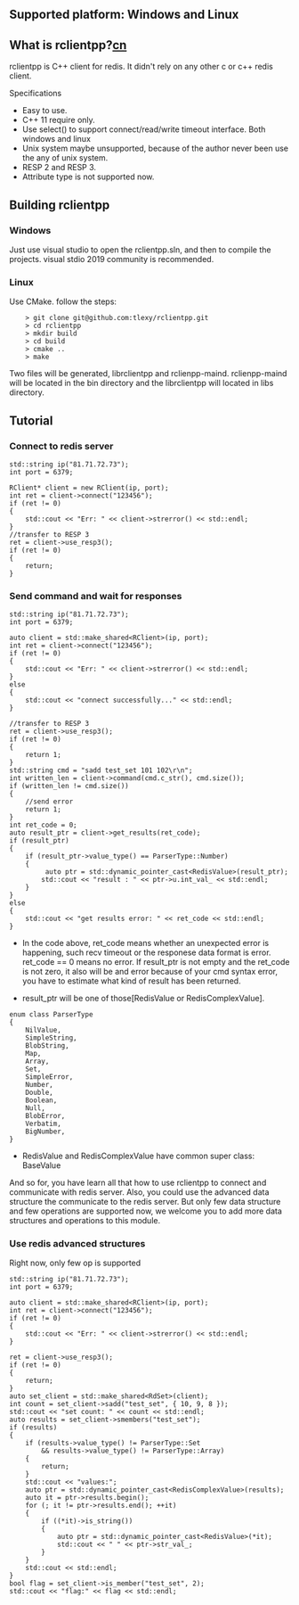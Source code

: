 Supported platform: Windows and Linux
--------------

What is rclientpp?[cn](https://leoxo.blog.csdn.net/article/details/123052886)
--------------

rclientpp is C++ client for redis. It didn't rely on any other c or c++ redis client.

Specifications

* Easy to use.
* C++ 11 require only.
* Use select() to support connect/read/write timeout interface. Both windows and linux
* Unix system maybe unsupported, because of the author never been use the any of unix system.
* RESP 2 and RESP 3.
* Attribute type is not supported now.

Building rclientpp
--------------

### Windows
Just use visual studio to open the rclientpp.sln, and then to compile the projects. visual stdio 2019 community is recommended.

### Linux
Use CMake. follow the steps:
```
    > git clone git@github.com:tlexy/rclientpp.git
    > cd rclientpp
    > mkdir build
    > cd build
    > cmake ..
    > make
```
Two files will be generated, librclientpp and rclienpp-maind.
rclienpp-maind will be located in the bin directory and the librclientpp will located in libs directory.

Tutorial
--------------
### Connect to redis server
```
std::string ip("81.71.72.73");
int port = 6379;

RClient* client = new RClient(ip, port);
int ret = client->connect("123456");
if (ret != 0)
{
	std::cout << "Err: " << client->strerror() << std::endl;
}
//transfer to RESP 3
ret = client->use_resp3();
if (ret != 0)
{
	return;
}
```
### Send command and wait for responses
```
std::string ip("81.71.72.73");
int port = 6379;

auto client = std::make_shared<RClient>(ip, port);
int ret = client->connect("123456");
if (ret != 0)
{
	std::cout << "Err: " << client->strerror() << std::endl;
}
else
{
	std::cout << "connect successfully..." << std::endl;
}

//transfer to RESP 3
ret = client->use_resp3();
if (ret != 0)
{
	return 1;
}
std::string cmd = "sadd test_set 101 102\r\n";
int written_len = client->command(cmd.c_str(), cmd.size());
if (written_len != cmd.size())
{
	//send error
	return 1;
}	
int ret_code = 0;
auto result_ptr = client->get_results(ret_code);
if (result_ptr)
{
	if (result_ptr->value_type() == ParserType::Number)
	{
		 auto ptr = std::dynamic_pointer_cast<RedisValue>(result_ptr);
		std::cout << "result : " << ptr->u.int_val_ << std::endl;
	}
}	
else
{
	std::cout << "get results error: " << ret_code << std::endl;
}

```
* In the code above, ret_code means whether an unexpected error is happening, such recv timeout or the responese data format is error. ret_code == 0 means no error.
If result_ptr is not empty and the ret_code is not zero, it also will be and error because of your cmd syntax error, you have to estimate what kind of result has been returned.

* result_ptr will be one of those[RedisValue or RedisComplexValue].
```
enum class ParserType
{
	NilValue,
	SimpleString,
	BlobString,
	Map,
	Array,
	Set,
	SimpleError,
	Number,
	Double,
	Boolean,
	Null,
	BlobError,
	Verbatim,
	BigNumber,
}
```

* RedisValue and RedisComplexValue have common super class: BaseValue

And so for, you have learn all that how to use rclientpp to connect and communicate with redis server. 
Also, you could use the advanced data structure the communicate to the redis server. But only few data structure and few operations are supported now, we welcome you to add more data structures and operations to this module.

### Use redis advanced structures
Right now, only few op is supported

```
std::string ip("81.71.72.73");
int port = 6379;

auto client = std::make_shared<RClient>(ip, port);
int ret = client->connect("123456");
if (ret != 0)
{
	std::cout << "Err: " << client->strerror() << std::endl;
}

ret = client->use_resp3();
if (ret != 0)
{
	return;
}
auto set_client = std::make_shared<RdSet>(client);
int count = set_client->sadd("test_set", { 10, 9, 8 });
std::cout << "set count: " << count << std::endl;
auto results = set_client->smembers("test_set");
if (results)
{
	if (results->value_type() != ParserType::Set
		&& results->value_type() != ParserType::Array)
	{
		return;
	}
	std::cout << "values:";
	auto ptr = std::dynamic_pointer_cast<RedisComplexValue>(results);
	auto it = ptr->results.begin();
	for (; it != ptr->results.end(); ++it)
	{
		if ((*it)->is_string())
		{
			auto ptr = std::dynamic_pointer_cast<RedisValue>(*it);
			std::cout << " " << ptr->str_val_;
		}
	}
	std::cout << std::endl;
}
bool flag = set_client->is_member("test_set", 2);
std::cout << "flag:" << flag << std::endl;

```


